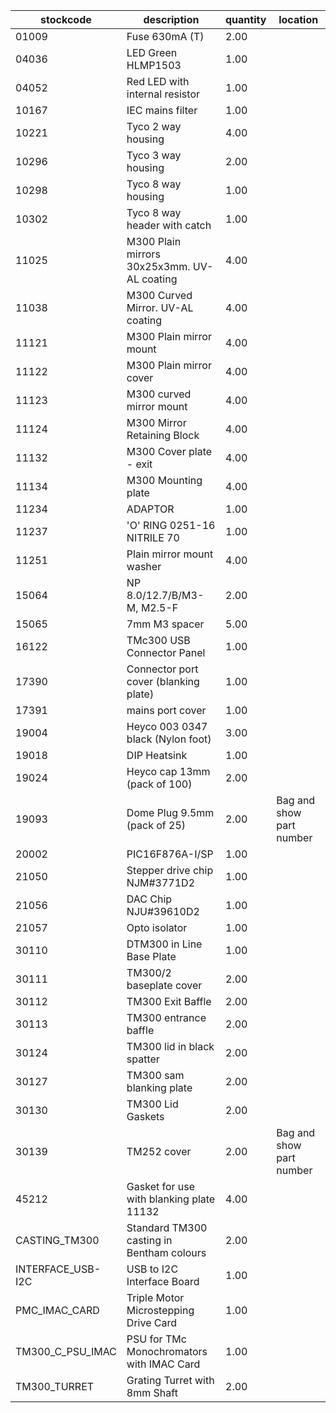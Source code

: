 |stockcode|description|quantity|location|
|---------|-----------|--------|--------|
|01009|Fuse 630mA (T)|2.00||
|04036|LED Green HLMP1503|1.00||
|04052|Red LED with internal resistor|1.00||
|10167|IEC mains filter|1.00||
|10221|Tyco 2 way housing|4.00||
|10296|Tyco 3 way housing|2.00||
|10298|Tyco 8 way housing|1.00||
|10302|Tyco 8 way header with catch|1.00||
|11025|M300 Plain mirrors 30x25x3mm.  UV-AL coating|4.00||
|11038|M300 Curved Mirror.  UV-AL coating|4.00||
|11121|M300 Plain mirror mount|4.00||
|11122|M300 Plain mirror cover|4.00||
|11123|M300 curved mirror mount|4.00||
|11124|M300 Mirror Retaining Block|4.00||
|11132|M300 Cover plate - exit|4.00||
|11134|M300 Mounting plate|4.00||
|11234|ADAPTOR|1.00||
|11237|'O' RING 0251-16 NITRILE 70|1.00||
|11251|Plain mirror mount washer|4.00||
|15064|NP 8.0/12.7/B/M3-M, M2.5-F|2.00||
|15065|7mm M3 spacer|5.00||
|16122|TMc300 USB Connector Panel|1.00||
|17390|Connector port cover (blanking plate)|1.00||
|17391|mains port cover|1.00||
|19004|Heyco 003 0347 black (Nylon foot)|3.00||
|19018|DIP Heatsink|1.00||
|19024|Heyco cap 13mm (pack of 100)|2.00||
|19093|Dome Plug 9.5mm (pack of 25)|2.00|Bag and show part number|
|20002|PIC16F876A-I/SP|1.00||
|21050|Stepper drive chip NJM#3771D2|1.00||
|21056|DAC Chip  NJU#39610D2|1.00||
|21057|Opto isolator|1.00||
|30110|DTM300 in Line Base Plate|1.00||
|30111|TM300/2 baseplate cover|2.00||
|30112|TM300 Exit Baffle|2.00||
|30113|TM300 entrance baffle|2.00||
|30124|TM300 lid in black spatter|2.00||
|30127|TM300 sam blanking plate|2.00||
|30130|TM300 Lid Gaskets|2.00||
|30139|TM252 cover|2.00|Bag and show part number|
|45212|Gasket for use with blanking plate 11132|4.00||
|CASTING_TM300|Standard TM300 casting in Bentham colours|2.00||
|INTERFACE_USB-I2C|USB to I2C Interface Board|1.00||
|PMC_IMAC_CARD|Triple Motor Microstepping Drive Card|1.00||
|TM300_C_PSU_IMAC|PSU for TMc Monochromators with IMAC Card|1.00||
|TM300_TURRET|Grating Turret with 8mm Shaft|2.00||
